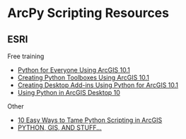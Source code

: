 # ArcPy Scripting Resources #

## ESRI ##

Free training

* [Python for Everyone Using ArcGIS 10.1](http://training.esri.com/gateway/index.cfm?fa=catalog.webCourseDetail&courseid=2520) 
* [Creating Python Toolboxes Using ArcGIS 10.1](http://training.esri.com/gateway/index.cfm?fa=catalog.webCourseDetail&courseid=2523) 
* [Creating Desktop Add-ins Using Python for ArcGIS 10.1](http://training.esri.com/gateway/index.cfm?fa=catalog.webCourseDetail&courseid=2485) 
* [Using Python in ArcGIS Desktop 10](http://training.esri.com/gateway/index.cfm?fa=catalog.webCourseDetail&courseid=1868) 

Other

* [10 Easy Ways to Tame Python Scripting in ArcGIS](http://blogs.esri.com/esri/supportcenter/2012/01/12/10-easy-ways-to-tame-python-scripting-in-arcgis/)
* [PYTHON, GIS, AND STUFF...](http://pythongisandstuff.wordpress.com/)
